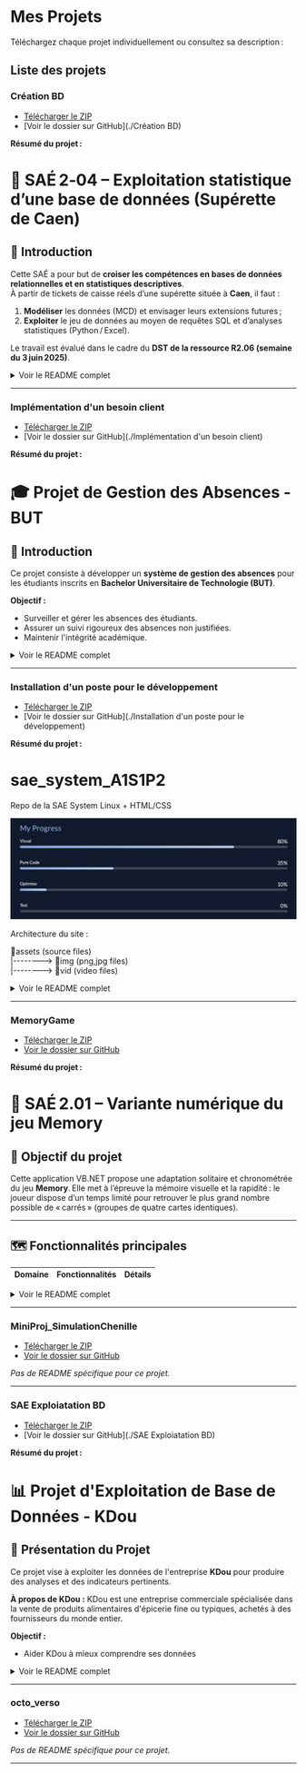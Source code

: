 # Mes Projets

Téléchargez chaque projet individuellement ou consultez sa description :

## Liste des projets

### Création BD

- [Télécharger le ZIP](https://github.com/elsayedyazan/My-Projects/releases/latest/download/Création_BD.zip)
- [Voir le dossier sur GitHub](./Création BD)

**Résumé du projet :**
# 🏪 SAÉ 2‑04 – Exploitation statistique d’une base de données (Supérette de Caen)

## 📖 Introduction
Cette SAÉ a pour but de **croiser les compétences en bases de données relationnelles et en statistiques descriptives**.  
À partir de tickets de caisse réels d’une supérette située à **Caen**, il faut :

1. **Modéliser** les données (MCD) et envisager leurs extensions futures ;  
2. **Exploiter** le jeu de données au moyen de requêtes SQL et d’analyses statistiques (Python / Excel).

Le travail est évalué dans le cadre du **DST de la ressource R2.06 (semaine du 3 juin 2025)**.  

<details><summary>Voir le README complet</summary>

# 🏪 SAÉ 2‑04 – Exploitation statistique d’une base de données (Supérette de Caen)

## 📖 Introduction
Cette SAÉ a pour but de **croiser les compétences en bases de données relationnelles et en statistiques descriptives**.  
À partir de tickets de caisse réels d’une supérette située à **Caen**, il faut :

1. **Modéliser** les données (MCD) et envisager leurs extensions futures ;  
2. **Exploiter** le jeu de données au moyen de requêtes SQL et d’analyses statistiques (Python / Excel).

Le travail est évalué dans le cadre du **DST de la ressource R2.06 (semaine du 3 juin 2025)**.  
Il faudra rendre **une feuille recto‑verso** résumant la production (MCD + requêtes) à la fin de l’épreuve.

---

## 🎯 Objectifs pédagogiques
- **R2.06 — Exploitation d’une base de données** : modélisation, SQL, QBE.  
- **R2.08 — Outils numériques pour les statistiques descriptives** : Python (pandas, matplotlib) et/ou Excel.

---

## 🗂️ Jeu de données fourni
| Fichier | Contenu principal | Rôle |
|---------|------------------|------|
| `ClasseurTickets2025.xlsx` | 3 feuilles (Produits, Tickets, CartesFidélité) | Source unique pour la modélisation **et** l’analyse statistique |

> 🔍 **Première étape** : analyser chaque colonne, identifier les clés candidates, repérer les dépendances fonctionnelles et comprendre les liens métier.

---

## 🛠️ Approche « Base de données »
1. **Modélisation initiale** : créer le **MCD complet** correspondant au classeur Excel à l’aide de **Looping**.  
2. **Extensions** : faire évoluer le MCD pour intégrer **trois axes stratégiques** :
   - **Axe 1 – Programme fidélité** : statuts (Silver ≥ 50 pts, Gold ≥ 100 pts, Diamond ≥ 200 pts), événements dédiés, bons promotionnels.
   - **Axe 2 – Livraison en points de dépôt** : dépôts, tournées journalières, créneaux horaires, suivi des retraits.
   - **Axe 3 – Ateliers dégustation** : séances planifiées, inscriptions, bons de réduction et échantillons.
3. **Livrable** : **un unique MCD** intégrant les trois axes, imprimé sur la feuille de synthèse.

---

## 📈 Approche « Statistique »
- Préparation des données (Python / Excel).  
- Analyses croisées, indicateurs, visualisations.

### Exemples de requêtes / analyses à proposer
| Axe | Exemple d’indicateur | Finalité métier |
|-----|----------------------|-----------------|
| Fidélité | Répartition des ventes par statut sur un mois | Évaluer l’impact du programme |
| Livraisons | Nombre de colis livrés par dépôt et par jour | Optimiser la tournée quotidienne |
| Ateliers | Taux de conversion des bons de réduction | Mesurer le ROI des ateliers |

> 💡 **Conseil** : se concentrer sur des KPIs parlants (CA, nombre de tickets, panier moyen, etc.) et sur des périodes pertinentes (jour de la semaine, heure, mois).

---

## 🚀 Organisation du travail
| Sprint | Période *(indicative)* | Livrables internes |
|--------|-----------------------|--------------------|
| 1 | Découverte des données | Diagramme conceptuel v0 |
| 2 | MCD complet + Axe 1 | Diagramme v1, premiers KPIs fidélité |
| 3 | Axes 2 & 3 intégrés | Diagramme v2, requêtes supplémentaires |
| 4 | Consolidation & synthèse | Feuille recto‑verso prête pour le DST |

Le projet peut être réalisé en binôme ou seul·e, mais chacun·e doit maîtriser les trois axes et venir au DST avec sa feuille personnelle.

---

## ✅ Évaluation
| Critère | Pondération |
|---------|------------|
| Qualité du MCD (complétude, justesse, clarté) | 40 % |
| Pertinence des requêtes / analyses | 40 % |
| Qualité de la feuille de synthèse (structure, lisibilité, rigueur) | 20 % |

⚠️ **Durée du DST : 30 min.** Aucune ressource numérique n’est autorisée ; la feuille sera le seul support.

---

## 🖇️ Structure recommandée du dépôt Git
```
SAE2-04/
├── data/                 # Classeur Excel + éventuels CSV dérivés
├── mcd/                  # Fichiers Looping (.MLD, .MLI, exports PNG)
├── sql/                  # Requêtes SQL et jeux de test
├── analysis/             # Notebooks Python ou classeurs Excel
├── docs/                 # Feuille de synthèse, slides, etc.
└── README.md             # Ce fichier
```

---

## 🚧 Mise en route rapide
```bash
# 1. Cloner le dépôt
git clone <url_du_projet>
cd SAE2-04

# 2. Créer un environnement Python
python -m venv .venv
source .venv/bin/activate
pip install -r requirements.txt  # pandas, openpyxl, matplotlib, jupyter, ...

# 3. Lancer Jupyter pour l'analyse
jupyter notebook
```

---

## 👥 Auteurs / Encadrant·es
- **Étudiant·e(s)** : *Nom, Groupe*  
- **Encadrant·es** : Florence Mesatfa‑Fessy, Jérôme Fessy, Anne Estrade (IUT de Caen).

---

## 📝 Licence
Ce travail académique est distribué sous licence **MIT**, sauf indication contraire.

---

## 🔚 Conclusion
Cette SAÉ permet de développer une vision **transversale** : passer de la **donnée brute** à des **décisions éclairées** grâce à la modélisation et à l’analyse statistique.  
Une attention particulière est portée à la qualité de la modélisation, à la pertinence des analyses et à la clarté de la restitution.  
Bonne exploration et **place aux requêtes !** 🚀
</details>

---

### Implémentation d'un besoin client

- [Télécharger le ZIP](https://github.com/elsayedyazan/My-Projects/releases/latest/download/Implémentation_d'un_besoin_client.zip)
- [Voir le dossier sur GitHub](./Implémentation d'un besoin client)

**Résumé du projet :**
# 🎓 Projet de Gestion des Absences - BUT

## 📌 Introduction
Ce projet consiste à développer un **système de gestion des absences** pour les étudiants inscrits en **Bachelor Universitaire de Technologie (BUT)**. 

**Objectif :**
- Surveiller et gérer les absences des étudiants.
- Assurer un suivi rigoureux des absences non justifiées.
- Maintenir l'intégrité académique.


<details><summary>Voir le README complet</summary>

# 🎓 Projet de Gestion des Absences - BUT

## 📌 Introduction
Ce projet consiste à développer un **système de gestion des absences** pour les étudiants inscrits en **Bachelor Universitaire de Technologie (BUT)**. 

**Objectif :**
- Surveiller et gérer les absences des étudiants.
- Assurer un suivi rigoureux des absences non justifiées.
- Maintenir l'intégrité académique.

---

## 🎯 Objectifs du Projet
- **📊 Suivi des Absences** : Assurer un suivi précis des absences des étudiants.
- **📑 Gestion des Justificatifs** : Permettre aux étudiants de soumettre des justificatifs.
- **✅ Validation des Justificatifs** : Permettre au directeur d'études de valider/invalider les justificatifs.
- **🚨 Identification des Étudiants Défaillants** : Repérer les étudiants dépassant la limite d'absences non justifiées.

---

## 📜 Règles de Gestion
- **📌 Limite d'Absences Non Justifiées** :
  - Pas plus de **5 demi-journées** d'absences non justifiées par semestre.
  - Dépassement = **invalidation de toutes les UE** du semestre.
- **📄 Justification des Absences** :
  - **Délai de 3 jours** pour soumettre un justificatif.
  - Validation obligatoire par le directeur d'études.
- **⛔ Absences Non Justifiées** :
  - Toute absence sans justificatif valide dans les délais reste **non justifiée**.

---

## ⚙️ Fonctionnalités du Programme
Le programme doit interpréter **9 commandes** pour gérer les absences :

- **C0 - Sortie du Programme** : `exit` → Quitte l'application.
- **C1 - Inscription** : `inscription <nom> <numéro_groupe>` → Ajoute un étudiant.
- **C2 - Enregistrement d'une Absence** : `absence <id_étudiant> <numéro_jour> <demi-journée>`.
- **C3 - Liste des Étudiants** : `etudiants <numéro_jour_courant>`.
- **C4 - Dépôt d'un Justificatif** : `justificatif <id_absence> <numéro_jour> <texte>`.
- **C5 - Absences en Attente de Validation** : `validations`.
- **C6 - Validation/Invalisation d'un Justificatif** : `validation <id_absence> <code_validation>`.
- **C7 - Situation d'un Étudiant** : `etudiant <id_étudiant> <numéro_jour_courant>`.
- **C8 - Liste des Étudiants Défaillants** : `defaillants <numéro_jour_courant>`.

---

## 🏗️ Développement et Méthodologie
- **🔄 Méthode Agile** :
  - Développement en **4 sprints**.
  - Ajout progressif des fonctionnalités.
- **🛠️ Tests et Validation** :
  - Utilisation de **Jeux de Données de Test (JDT)**.
  - Comparaison des résultats avec des références.
- **📊 Évaluation** :
  - Recette du projet.
  - Dossier de développement logiciel.
  - Une partie du devoir sur table.

---

## 📦 Livrables
- **📂 Dossier de Développement Logiciel** :
  - Page de garde (noms, groupes, objet, sommaire).
  - Présentation du projet (fonctionnalités, entrées/sorties).
  - Moyens mis en œuvre.
  - Bilan du projet (difficultés, réussites, améliorations).
  - Annexes (code source commenté, traces d'exécution).
- **💻 Code Source** :
  - Commenté et bien indenté.
  - Suivi des conventions de nommage.
  - Documentation des préconditions et assertions.

---

## 📅 Planning et Rendu
| Sprint | Date de rendu |
|--------|--------------|
| Sprint 1 | À définir |
| Sprint 2 | À définir |
| Sprint 3 | À définir |
| Sprint 4 | À définir |

---

## 🏁 Conclusion
Ce projet vise à créer une **application robuste** pour la **gestion des absences** des étudiants en BUT. 
Le respect des **spécifications** et des **délais** sera crucial pour la réussite du projet. Une attention particulière sera portée à la **qualité du code** et à la **documentation** pour l'évaluation finale.

</details>

---

### Installation d'un poste pour le développement

- [Télécharger le ZIP](https://github.com/elsayedyazan/My-Projects/releases/latest/download/Installation_d'un_poste_pour_le_développement.zip)
- [Voir le dossier sur GitHub](./Installation d'un poste pour le développement)

**Résumé du projet :**
# sae_system_A1S1P2
Repo de la SAE System Linux + HTML/CSS

![PROGRESS BAR](https://github.com/rp-hkzo/sae_system_A1S1P2/blob/751c30d9757d89775341cfa2c23adf8de4c74dc1/PROGRESS%20BAR.png)

Architecture du site :

📁assets                 (source files)  
  |--------> 📁img       (png,jpg files)  
  |--------> 📁vid       (video files)  

<details><summary>Voir le README complet</summary>

# sae_system_A1S1P2
Repo de la SAE System Linux + HTML/CSS

![PROGRESS BAR](https://github.com/rp-hkzo/sae_system_A1S1P2/blob/751c30d9757d89775341cfa2c23adf8de4c74dc1/PROGRESS%20BAR.png)

Architecture du site :

📁assets                 (source files)  
  |--------> 📁img       (png,jpg files)  
  |--------> 📁vid       (video files)  
  |--------> 📁svg       (vector files)  
  |--------> 📁fonts     (font files)  

📁css                    (style files)  
  |--------> 📁main      (main style)  
  |--------> 📁aux       (auxiliar style)  
  |--------> 📁bootstrap (bootstrap5 css files)  

📁js                     (javascript files)  
  |--------> 📁bootstrap (bootstrap5 js files)  
  |--------> 📁main      (main js files)  

 index.html  
 home.html  
 report.html   
 timeline.html  



![Website Map](https://github.com/user-attachments/assets/d42d3860-856f-4ae6-87d8-40b07a788ce0)
</details>

---

### MemoryGame

- [Télécharger le ZIP](https://github.com/elsayedyazan/My-Projects/releases/latest/download/MemoryGame.zip)
- [Voir le dossier sur GitHub](./MemoryGame)

**Résumé du projet :**
# 🧠 SAÉ 2.01 – Variante numérique du jeu Memory

## 🎯 Objectif du projet
Cette application VB.NET propose une adaptation solitaire et chronométrée du jeu **Memory**. Elle met à l’épreuve la mémoire visuelle et la rapidité : le joueur dispose d’un temps limité pour retrouver le plus grand nombre possible de « carrés » (groupes de quatre cartes identiques).

---

## 🗺️ Fonctionnalités principales
| Domaine | Fonctionnalités | Détails |
|---------|----------------|---------|

<details><summary>Voir le README complet</summary>

# 🧠 SAÉ 2.01 – Variante numérique du jeu Memory

## 🎯 Objectif du projet
Cette application VB.NET propose une adaptation solitaire et chronométrée du jeu **Memory**. Elle met à l’épreuve la mémoire visuelle et la rapidité : le joueur dispose d’un temps limité pour retrouver le plus grand nombre possible de « carrés » (groupes de quatre cartes identiques).

---

## 🗺️ Fonctionnalités principales
| Domaine | Fonctionnalités | Détails |
|---------|----------------|---------|
| **Interface** | Accueil, Jeu, Scores, Paramètres | Navigation fluide entre formulaires ; ergonomie pensée pour un usage rapide. |
| **Gameplay** | Trois niveaux de difficulté | <br>• **Facile** : grille 4×4, 60 s.<br>• **Normal** : grille 5×4, 90 s.<br>• **Difficile** : grille 8×4, 105 s.|
| | Gestion des cartes | Placement aléatoire, détection de correspondances, mise en gris des cartes validées.|
| | Chronomètre & bouton d’abandon | Compte à rebours en temps réel ; confirmation avant abandon.|
| **Personnalisation** | Thèmes visuels | Fonds d’écran (Europe, Sahara, Asie, Afrique, Amérique du Sud).|
| | Ambiances sonores | Boucles musicales culturelles (française, américaine, brésilienne, marocaine, espagnole).|
| **Statistiques** | Sauvegarde automatique | Fichier binaire `scores.dat` : score maximum, temps minimum, temps cumulé, nombre de parties.|
| | Tableau des scores | Tri croissant/décroissant, recherche par joueur, réinitialisation sécurisée.|

---

## 🏗️ Architecture technique
```text
MemoryGame/
├── Forms/
│   ├── Acceuil.vb          # menu principal, choix joueur & difficulté
│   ├── FormMemory.vb       # logique de jeu (cartes, chrono, gestion thème)
│   ├── Scores.vb           # visualisation & tri des statistiques
│   └── FormParametres.vb   # thèmes, musique, volume, effets sonores
├── Modules/
│   └── Data.vb             # sérialisation des statistiques (BinaryFormatter)
├── Resources/
│   ├── Flags*              # sprites des drapeaux (×N)
│   ├── *_Theme             # fonds d’écran
│   └── *_Song.wav          # musiques de fond
└── README.md               # ce fichier
```

---

## ⚙️ Installation rapide
1. **Pré‑requis** : Windows 10 +, .NET Framework ≥ 4.8, Visual Studio 2022.  
2. **Cloner le dépôt** :
```bash
git clone https://github.com/elsayedyazan/My-Projects.git
cd MemoryGame
```
3. **Ouvrir `MemoryGame.sln`** dans Visual Studio.  
4. **Lancer** (`F5`) ou **compiler** (`Ctrl + Shift + B`).

> Astuce : pour tester rapidement les niveaux, modifier la constante `tempsRestant` dans `FormMemory.vb`.

---

## 🕹️ Utilisation
1. **Saisir un nom de joueur** (min. 3 caractères).  
2. **Choisir la difficulté** puis **Jouer**.  
3. Cliquer pour retourner les cartes ; former des carrés de **4 cartes identiques**.  
4. Le chronomètre s’arrête lorsque toutes les cartes sont validées ou que le temps est écoulé.  
5. Les statistiques sont enregistrées et visibles depuis le menu **Scores**.

---

## 🗄️ Persistance des données
Le module `Data.vb` sérialise un dictionnaire `Nom → StatistiquesJoueur` dans `scores.dat` :
- **Serialisation** : `BinaryFormatter` (stockage binaire local).  
- **Mises à jour** : déclenchées à la fin de chaque partie.  
- **Réinitialisation** : bouton *Supprimer stats* (avec confirmation).

---

## 🔍 Points forts techniques
- **Gestion dynamique des grilles** : génération et adaptation des contrôles selon la difficulté.
- **Synchronisation d’interface** : sélection croisée des listes dans `Scores.vb` pour une lecture cohérente.
- **Personnalisation utilisateur** : paramètres persistants (`My.Settings`) pour thèmes, musique, volume, effets.
- **Robustesse** : validations (longueur du nom, confirmation des actions destructrices) et timers contrôlés.

---

## 🚧 Pistes d’amélioration
- Passage du fichier binaire à un stockage JSON ou SQLite pour faciliter l’export et la portabilité.
- Ajout d’un mode *multijoueur local* (scores comparés en direct).
- Refactorisation vers le pattern **MVVM** pour isoler la logique de l’interface.

---

## 📄 Licence
Ce projet est distribué sous licence **MIT**.

---

## ✉️ Contact
Pour toute question technique, contacter l’étudiant responsable du projet via : *<adresse‑mail académique>*.

---

*Dernière mise à jour : 16 juin 2025*
</details>

---

### MiniProj_SimulationChenille

- [Télécharger le ZIP](https://github.com/elsayedyazan/My-Projects/releases/latest/download/MiniProj_SimulationChenille.zip)
- [Voir le dossier sur GitHub](./MiniProj_SimulationChenille)

_Pas de README spécifique pour ce projet._

---

### SAE Exploiatation BD

- [Télécharger le ZIP](https://github.com/elsayedyazan/My-Projects/releases/latest/download/SAE_Exploiatation_BD.zip)
- [Voir le dossier sur GitHub](./SAE Exploiatation BD)

**Résumé du projet :**
# 📊 Projet d'Exploitation de Base de Données - KDou

## 📌 Présentation du Projet
Ce projet vise à exploiter les données de l'entreprise **KDou** pour produire des analyses et des indicateurs pertinents. 

**À propos de KDou :**
KDou est une entreprise commerciale spécialisée dans la vente de produits alimentaires d'épicerie fine ou typiques, achetés à des fournisseurs du monde entier. 

**Objectif :**
- Aider KDou à mieux comprendre ses données

<details><summary>Voir le README complet</summary>

# 📊 Projet d'Exploitation de Base de Données - KDou

## 📌 Présentation du Projet
Ce projet vise à exploiter les données de l'entreprise **KDou** pour produire des analyses et des indicateurs pertinents. 

**À propos de KDou :**
KDou est une entreprise commerciale spécialisée dans la vente de produits alimentaires d'épicerie fine ou typiques, achetés à des fournisseurs du monde entier. 

**Objectif :**
- Aider KDou à mieux comprendre ses données
- Améliorer sa rentabilité
- Se positionner de manière plus éco-friendly

---

## 🔍 Contexte
KDou souhaite analyser ses données pour optimiser son fonctionnement et proposer des solutions pour renforcer son image écologique tout en augmentant son bénéfice. 

Le projet est structuré en plusieurs missions, chacune avec des objectifs spécifiques.

---

## 🚀 Missions

### 🏁 Mission 1: Prise en main des données
**🎯 Objectif:** Comprendre le contenu des tables et les liens entre elles.

**📝 Tâches:**
- Identifier les clés primaires et étrangères dans chaque table.
- Répondre à des questions spécifiques pour s'entraîner à naviguer dans les données.
- Analyser les données pour relever des incohérences ou des choix discutables.

---

### 🖥️ Mission 2: Exploitation de la base de données avec QBE
**🎯 Objectif:** Utiliser le mode de création graphique (QBE) pour produire des résultats/indicateurs.

**📝 Tâches:**
- Répondre à des questions spécifiques en utilisant QBE.
- Tester les requêtes et vérifier les résultats.
- Analyser les données pour relever des problèmes potentiels.

---

### 🛠️ Mission 3: Analyse des données avec SQL
**🎯 Objectif:** Produire des analyses et indicateurs pertinents en utilisant le langage SQL.

**📝 Tâches:**
- Répondre à des questions spécifiques en utilisant SQL.
- Proposer des requêtes intéressantes pour la problématique de KDou.
- Analyser les résultats et les présenter de manière lisible.

---

### 🌐 Mission 4: Création d'une interface web
**🎯 Objectif:** Présenter les résultats des analyses sous forme de documents web.

**📝 Tâches:**
- Créer des pages HTML/CSS pour présenter les résultats.
- Utiliser des tableaux, des listes à puces et des images pour illustrer les données.
- Assurer la responsivité et l’accessibilité des pages.

---

## ⚙️ Contraintes
- Les pages HTML/CSS doivent être créées **sans** outils WYSIWYG ou générateurs de pages web.
- Les documents doivent respecter le standard **HTML5** et utiliser des balises sémantiques.
- Les pages doivent être **responsives** et adaptées aux ordinateurs de bureau et portables.
- Les feuilles de styles doivent être **cohérentes** avec les consignes et contraintes.

---

## 💡 Conseils
- Utiliser des **media-queries** pour adapter l'affichage en fonction de la taille de l'écran.
- Redimensionner les images et utiliser des **textes alternatifs** pour améliorer l'accessibilité.
- Vérifier la conformité du code avec un **validateur HTML/CSS**.

---

## 🗓️ Planning et Rendu
| Mission | Date de rendu |
|---------|--------------|
| Mission 1 | 27/09/2024 |
| Mission 2 | 04/10/2024 |
| Mission 3 | 18/10/2024 |
| Mission 4 | 18/10/2024 |

---

## 📌 Conclusion
Ce projet aidera **KDou** à mieux comprendre ses données et à prendre des décisions stratégiques pour améliorer sa rentabilité et son image écologique. Les analyses et indicateurs produits seront présentés sous forme de documents web, facilitant leur consultation et leur compréhension.

📢 **Prêt à optimiser les données de KDou !** 🚀
</details>

---

### octo_verso

- [Télécharger le ZIP](https://github.com/elsayedyazan/My-Projects/releases/latest/download/octo_verso.zip)
- [Voir le dossier sur GitHub](./octo_verso)

_Pas de README spécifique pour ce projet._

---

